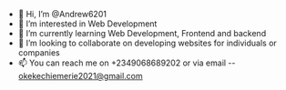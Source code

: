 - 👋 Hi, I’m @Andrew6201
- 👀 I’m interested in Web Development
- 🌱 I’m currently learning Web Development, Frontend and backend
- 💞️ I’m looking to collaborate on developing websites for individuals or companies
- 📫 You can reach me on +2349068689202 or via email -- okekechiemerie2021@gmail.com

<!---
Andrew6201/Andrew6201 is a ✨ special ✨ repository because its `README.md` (this file) appears on your GitHub profile.
You can click the Preview link to take a look at your changes.
--->
